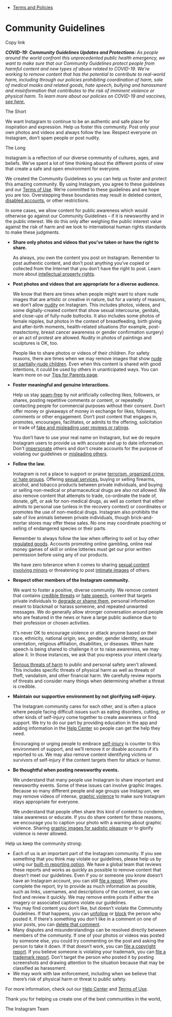 *   [Terms and Policies](https://help.instagram.com/1417489251945243/?helpref=breadcrumb)

Community Guidelines
====================

Copy link

_**COVID-19: Community Guidelines Updates and Protections:** As people around the world confront this unprecedented public health emergency, we want to make sure that our Community Guidelines protect people from harmful content and new types of abuse related to COVID-19. We’re working to remove content that has the potential to contribute to real-world harm, including through our policies prohibiting coordination of harm, sale of medical masks and related goods, hate speech, bullying and harassment and misinformation that contributes to the risk of imminent violence or physical harm. To learn more about our policies on COVID-19 and vaccines, [see here.](https://help.instagram.com/697825587576762?helpref=faq_content)_

The Short

We want Instagram to continue to be an authentic and safe place for inspiration and expression. Help us foster this community. Post only your own photos and videos and always follow the law. Respect everyone on Instagram, don’t spam people or post nudity.

The Long

Instagram is a reflection of our diverse community of cultures, ages, and beliefs. We’ve spent a lot of time thinking about the different points of view that create a safe and open environment for everyone.

We created the Community Guidelines so you can help us foster and protect this amazing community. By using Instagram, you agree to these guidelines and our [Terms of Use](https://www.instagram.com/legal/terms). We’re committed to these guidelines and we hope you are too. Overstepping these boundaries may result in deleted content, [disabled accounts](https://help.instagram.com/366993040048856?helpref=faq_content), or other restrictions.

In some cases, we allow content for public awareness which would otherwise go against our Community Guidelines – if it is newsworthy and in the public interest. We do this only after weighing the public interest value against the risk of harm and we look to international human rights standards to make these judgments.

*   **Share only photos and videos that you’ve taken or have the right to share.**
    
    As always, you own the content you post on Instagram. Remember to post authentic content, and don’t post anything you’ve copied or collected from the Internet that you don’t have the right to post. Learn more about [intellectual property rights](https://help.instagram.com/126382350847838?helpref=faq_content).
    
*   **Post photos and videos that are appropriate for a diverse audience.**
    
    We know that there are times when people might want to share nude images that are artistic or creative in nature, but for a variety of reasons, we don’t allow [nudity](https://l.instagram.com/?u=https%3A%2F%2Fwww.facebook.com%2Fcommunitystandards%2Fadult_nudity_sexual_activity&e=AT1VjhWfxZeqrlrgERAZn_TxxVYcZrHcc0BZWbSzyCfwAI1GWgkk-_25x9S665EM2KU1Hq06iQD4WQpdZ83e9uI34bQ_iJ14I6KE7Vsel4K1RUioIZ_Nyry8lfqvGPoS_w1b85x-nn8S47i7RNmzQQ) on Instagram. This includes photos, videos, and some digitally-created content that show sexual intercourse, genitals, and close-ups of fully-nude buttocks. It also includes some photos of female nipples, but photos in the context of breastfeeding, birth giving and after-birth moments, health-related situations (for example, post-mastectomy, breast cancer awareness or gender confirmation surgery) or an act of protest are allowed. Nudity in photos of paintings and sculptures is OK, too.
    
    People like to share photos or videos of their children. For safety reasons, there are times when we may remove images that show [nude or partially-nude children](https://l.instagram.com/?u=https%3A%2F%2Fwww.facebook.com%2Fcommunitystandards%2Fchild_nudity_sexual_exploitation&e=AT1VjhWfxZeqrlrgERAZn_TxxVYcZrHcc0BZWbSzyCfwAI1GWgkk-_25x9S665EM2KU1Hq06iQD4WQpdZ83e9uI34bQ_iJ14I6KE7Vsel4K1RUioIZ_Nyry8lfqvGPoS_w1b85x-nn8S47i7RNmzQQ). Even when this content is shared with good intentions, it could be used by others in unanticipated ways. You can learn more on our [Tips for Parents page](https://help.instagram.com/154475974694511/?helpref=faq_content).
    
*   **Foster meaningful and genuine interactions.**
    
    Help us stay [spam-free](https://l.instagram.com/?u=https%3A%2F%2Fwww.facebook.com%2Fcommunitystandards%2Fspam&e=AT1VjhWfxZeqrlrgERAZn_TxxVYcZrHcc0BZWbSzyCfwAI1GWgkk-_25x9S665EM2KU1Hq06iQD4WQpdZ83e9uI34bQ_iJ14I6KE7Vsel4K1RUioIZ_Nyry8lfqvGPoS_w1b85x-nn8S47i7RNmzQQ) by not artificially collecting likes, followers, or shares, posting repetitive comments or content, or repeatedly contacting people for commercial purposes without their consent. Don’t offer money or giveaways of money in exchange for likes, followers, comments or other engagement. Don’t post content that engages in, promotes, encourages, facilitates, or admits to the offering, solicitation or trade of [fake and misleading user reviews or ratings](https://l.instagram.com/?u=https%3A%2F%2Fwww.facebook.com%2Fcommunitystandards%2Ffraud_deception&e=AT1VjhWfxZeqrlrgERAZn_TxxVYcZrHcc0BZWbSzyCfwAI1GWgkk-_25x9S665EM2KU1Hq06iQD4WQpdZ83e9uI34bQ_iJ14I6KE7Vsel4K1RUioIZ_Nyry8lfqvGPoS_w1b85x-nn8S47i7RNmzQQ).
    
    You don’t have to use your real name on Instagram, but we do require Instagram users to provide us with accurate and up to date information. Don't [impersonate](https://l.instagram.com/?u=https%3A%2F%2Fwww.facebook.com%2Fcommunitystandards%2Fmisrepresentation&e=AT1VjhWfxZeqrlrgERAZn_TxxVYcZrHcc0BZWbSzyCfwAI1GWgkk-_25x9S665EM2KU1Hq06iQD4WQpdZ83e9uI34bQ_iJ14I6KE7Vsel4K1RUioIZ_Nyry8lfqvGPoS_w1b85x-nn8S47i7RNmzQQ) others and don't create accounts for the purpose of violating our guidelines or [misleading others](https://l.instagram.com/?u=https%3A%2F%2Ftransparency.fb.com%2Fpolicies%2Fcommunity-standards%2Finauthentic-behavior%2F&e=AT1VjhWfxZeqrlrgERAZn_TxxVYcZrHcc0BZWbSzyCfwAI1GWgkk-_25x9S665EM2KU1Hq06iQD4WQpdZ83e9uI34bQ_iJ14I6KE7Vsel4K1RUioIZ_Nyry8lfqvGPoS_w1b85x-nn8S47i7RNmzQQ).
    
*   **Follow the law.**
    
    Instagram is not a place to support or praise [terrorism, organized crime, or hate groups](https://l.instagram.com/?u=https%3A%2F%2Fwww.facebook.com%2Fcommunitystandards%2Fdangerous_individuals_organizations&e=AT1VjhWfxZeqrlrgERAZn_TxxVYcZrHcc0BZWbSzyCfwAI1GWgkk-_25x9S665EM2KU1Hq06iQD4WQpdZ83e9uI34bQ_iJ14I6KE7Vsel4K1RUioIZ_Nyry8lfqvGPoS_w1b85x-nn8S47i7RNmzQQ). Offering [sexual services](https://l.instagram.com/?u=https%3A%2F%2Fwww.facebook.com%2Fcommunitystandards%2Fsexual_solicitation&e=AT1VjhWfxZeqrlrgERAZn_TxxVYcZrHcc0BZWbSzyCfwAI1GWgkk-_25x9S665EM2KU1Hq06iQD4WQpdZ83e9uI34bQ_iJ14I6KE7Vsel4K1RUioIZ_Nyry8lfqvGPoS_w1b85x-nn8S47i7RNmzQQ), buying or selling firearms, alcohol, and tobacco products between private individuals, and buying or selling non-medical or pharmaceutical drugs are also not allowed. We also remove content that attempts to trade, co-ordinate the trade of, donate, gift, or ask for non-medical drugs, as well as content that either admits to personal use (unless in the recovery context) or coordinates or promotes the use of non-medical drugs. Instagram also prohibits the sale of live animals between private individuals, though brick-and-mortar stores may offer these sales. No one may coordinate poaching or selling of endangered species or their parts.
    
    Remember to always follow the law when offering to sell or buy other [regulated goods](https://l.instagram.com/?u=https%3A%2F%2Fwww.facebook.com%2Fcommunitystandards%2Fregulated_goods&e=AT1VjhWfxZeqrlrgERAZn_TxxVYcZrHcc0BZWbSzyCfwAI1GWgkk-_25x9S665EM2KU1Hq06iQD4WQpdZ83e9uI34bQ_iJ14I6KE7Vsel4K1RUioIZ_Nyry8lfqvGPoS_w1b85x-nn8S47i7RNmzQQ). Accounts promoting online gambling, online real money games of skill or online lotteries must get our prior written permission before using any of our products.
    
    We have zero tolerance when it comes to sharing [sexual content involving minors](https://l.instagram.com/?u=https%3A%2F%2Fwww.facebook.com%2Fcommunitystandards%2Fchild_nudity_sexual_exploitation&e=AT1VjhWfxZeqrlrgERAZn_TxxVYcZrHcc0BZWbSzyCfwAI1GWgkk-_25x9S665EM2KU1Hq06iQD4WQpdZ83e9uI34bQ_iJ14I6KE7Vsel4K1RUioIZ_Nyry8lfqvGPoS_w1b85x-nn8S47i7RNmzQQ) or threatening to post [intimate images](https://l.instagram.com/?u=https%3A%2F%2Fwww.facebook.com%2Fcommunitystandards%2Fsexual_exploitation_adults&e=AT1VjhWfxZeqrlrgERAZn_TxxVYcZrHcc0BZWbSzyCfwAI1GWgkk-_25x9S665EM2KU1Hq06iQD4WQpdZ83e9uI34bQ_iJ14I6KE7Vsel4K1RUioIZ_Nyry8lfqvGPoS_w1b85x-nn8S47i7RNmzQQ) of others.
    
*   **Respect other members of the Instagram community.**
    
    We want to foster a positive, diverse community. We remove content that contains [credible threats](https://l.instagram.com/?u=https%3A%2F%2Fwww.facebook.com%2Fcommunitystandards%2Fcredible_violence&e=AT1VjhWfxZeqrlrgERAZn_TxxVYcZrHcc0BZWbSzyCfwAI1GWgkk-_25x9S665EM2KU1Hq06iQD4WQpdZ83e9uI34bQ_iJ14I6KE7Vsel4K1RUioIZ_Nyry8lfqvGPoS_w1b85x-nn8S47i7RNmzQQ) or [hate speech](https://l.instagram.com/?u=https%3A%2F%2Fwww.facebook.com%2Fcommunitystandards%2Fhate_speech&e=AT1VjhWfxZeqrlrgERAZn_TxxVYcZrHcc0BZWbSzyCfwAI1GWgkk-_25x9S665EM2KU1Hq06iQD4WQpdZ83e9uI34bQ_iJ14I6KE7Vsel4K1RUioIZ_Nyry8lfqvGPoS_w1b85x-nn8S47i7RNmzQQ), content that targets private individuals to [degrade or shame them](https://l.instagram.com/?u=https%3A%2F%2Fwww.facebook.com%2Fcommunitystandards%2Fbullying&e=AT1VjhWfxZeqrlrgERAZn_TxxVYcZrHcc0BZWbSzyCfwAI1GWgkk-_25x9S665EM2KU1Hq06iQD4WQpdZ83e9uI34bQ_iJ14I6KE7Vsel4K1RUioIZ_Nyry8lfqvGPoS_w1b85x-nn8S47i7RNmzQQ), personal information meant to blackmail or harass someone, and repeated unwanted messages. We do generally allow stronger conversation around people who are featured in the news or have a large public audience due to their profession or chosen activities.
    
    It's never OK to encourage violence or attack anyone based on their race, ethnicity, national origin, sex, gender, gender identity, sexual orientation, religious affiliation, disabilities, or diseases. When hate speech is being shared to challenge it or to raise awareness, we may allow it. In those instances, we ask that you express your intent clearly.
    
    [Serious threats of harm](https://l.instagram.com/?u=https%3A%2F%2Fwww.facebook.com%2Fcommunitystandards%2Fcredible_violence&e=AT1VjhWfxZeqrlrgERAZn_TxxVYcZrHcc0BZWbSzyCfwAI1GWgkk-_25x9S665EM2KU1Hq06iQD4WQpdZ83e9uI34bQ_iJ14I6KE7Vsel4K1RUioIZ_Nyry8lfqvGPoS_w1b85x-nn8S47i7RNmzQQ) to public and personal safety aren't allowed. This includes specific threats of physical harm as well as threats of theft, vandalism, and other financial harm. We carefully review reports of threats and consider many things when determining whether a threat is credible.
    
*   **Maintain our supportive environment by not glorifying self-injury.**
    
    The Instagram community cares for each other, and is often a place where people facing difficult issues such as eating disorders, cutting, or other kinds of self-injury come together to create awareness or find support. We try to do our part by providing education in the app and adding information in the [Help Center](https://help.instagram.com/) so people can get the help they need.
    
    Encouraging or urging people to embrace [self-injury](https://l.instagram.com/?u=https%3A%2F%2Fwww.facebook.com%2Fcommunitystandards%2Fsuicide_self_injury_violence&e=AT1VjhWfxZeqrlrgERAZn_TxxVYcZrHcc0BZWbSzyCfwAI1GWgkk-_25x9S665EM2KU1Hq06iQD4WQpdZ83e9uI34bQ_iJ14I6KE7Vsel4K1RUioIZ_Nyry8lfqvGPoS_w1b85x-nn8S47i7RNmzQQ) is counter to this environment of support, and we’ll remove it or disable accounts if it’s reported to us. We may also remove content identifying victims or survivors of self-injury if the content targets them for attack or humor.
    
*   **Be thoughtful when posting newsworthy events.**
    
    We understand that many people use Instagram to share important and newsworthy events. Some of these issues can involve graphic images. Because so many different people and age groups use Instagram, we may remove videos of intense, [graphic violence](https://l.instagram.com/?u=https%3A%2F%2Fwww.facebook.com%2Fcommunitystandards%2Fgraphic_violence&e=AT1VjhWfxZeqrlrgERAZn_TxxVYcZrHcc0BZWbSzyCfwAI1GWgkk-_25x9S665EM2KU1Hq06iQD4WQpdZ83e9uI34bQ_iJ14I6KE7Vsel4K1RUioIZ_Nyry8lfqvGPoS_w1b85x-nn8S47i7RNmzQQ) to make sure Instagram stays appropriate for everyone.
    
    We understand that people often share this kind of content to condemn, raise awareness or educate. If you do share content for these reasons, we encourage you to caption your photo with a warning about graphic violence. Sharing [graphic images for sadistic pleasure](https://l.instagram.com/?u=https%3A%2F%2Fwww.facebook.com%2Fcommunitystandards%2Fcruel_insensitive&e=AT1VjhWfxZeqrlrgERAZn_TxxVYcZrHcc0BZWbSzyCfwAI1GWgkk-_25x9S665EM2KU1Hq06iQD4WQpdZ83e9uI34bQ_iJ14I6KE7Vsel4K1RUioIZ_Nyry8lfqvGPoS_w1b85x-nn8S47i7RNmzQQ) or to glorify violence is never allowed.
    

Help us keep the community strong:

*   Each of us is an important part of the Instagram community. If you see something that you think may violate our guidelines, please help us by using our [built-in reporting option](https://help.instagram.com/165828726894770?helpref=faq_content). We have a global team that reviews these reports and works as quickly as possible to remove content that doesn’t meet our guidelines. Even if you or someone you know doesn’t have an Instagram account, you can still [file a report](https://help.instagram.com/contact/383679321740945). When you complete the report, try to provide as much information as possible, such as links, usernames, and descriptions of the content, so we can find and review it quickly. We may remove entire posts if either the imagery or associated captions violate our guidelines.
*   You may find content you don’t like, but doesn’t violate the Community Guidelines. If that happens, you can [unfollow](https://help.instagram.com/286340048138725?helpref=faq_content) or [block](https://help.instagram.com/426700567389543/?helpref=faq_content) the person who posted it. If there's something you don't like in a comment on one of your posts, you can [delete that comment](https://help.instagram.com/289098941190483?helpref=faq_content).
*   Many disputes and misunderstandings can be resolved directly between members of the community. If one of your photos or videos was posted by someone else, you could try commenting on the post and asking the person to take it down. If that doesn’t work, you can [file a copyright report](https://help.instagram.com/126382350847838?helpref=faq_content). If you believe someone is violating your trademark, you can [file a trademark report](https://help.instagram.com/222826637847963?helpref=faq_content). Don't target the person who posted it by posting screenshots and drawing attention to the situation because that may be classified as harassment.
*   We may work with law enforcement, including when we believe that there’s risk of physical harm or threat to public safety.

For more information, check out our [Help Center](https://help.instagram.com/) and [Terms of Use](https://l.instagram.com/?u=http%3A%2F%2Finstagram.com%2Flegal%2Fterms%2F%23&e=AT1VjhWfxZeqrlrgERAZn_TxxVYcZrHcc0BZWbSzyCfwAI1GWgkk-_25x9S665EM2KU1Hq06iQD4WQpdZ83e9uI34bQ_iJ14I6KE7Vsel4K1RUioIZ_Nyry8lfqvGPoS_w1b85x-nn8S47i7RNmzQQ).

Thank you for helping us create one of the best communities in the world,

The Instagram Team